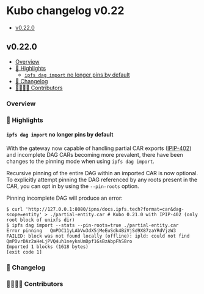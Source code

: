 # Kubo changelog v0.22

- [v0.22.0](#v0220)

## v0.22.0

- [Overview](#overview)
- [🔦 Highlights](#-highlights)
  - [`ipfs dag import` no longer pins by default](#ipfs-dag-import-no-longer-pins-by-default)
- [📝 Changelog](#-changelog)
- [👨‍👩‍👧‍👦 Contributors](#-contributors)

### Overview

### 🔦 Highlights

#### `ipfs dag import` no longer pins by default

With the gateway now capable of handling partial CAR exports
([IPIP-402](https://github.com/ipfs/specs/pull/402)) and incomplete DAG CARs
becoming more prevalent, there have been changes to the pinning mode when using
`ipfs dag import`.

Recursive pinning of the entire DAG within an imported CAR is now optional.  To
explicitly attempt pinning the DAG referenced by any roots present in the CAR,
you can opt in by using the `--pin-roots` option.

Pinning incomplete DAG will produce an error:

```console
$ curl 'http://127.0.0.1:8080/ipns/docs.ipfs.tech?format=car&dag-scope=entity' > ./partial-entity.car # Kubo 0.21.0 with IPIP-402 (only root block of unixfs dir)
$ ipfs dag import --stats --pin-roots=true ./partial-entity.car
Error pinning	QmPDC11yLAbVw3dX5jMeEuSdk4BiVjSd9X87zaYRdVjzW3	FAILED: block was not found locally (offline): ipld: could not find QmPDvrDAz2aHeLjPVQ4uh1neyknUmDpf1GsBzAbpFhS8ro
Imported 1 blocks (1618 bytes)
[exit code 1]
```

### 📝 Changelog

### 👨‍👩‍👧‍👦 Contributors
